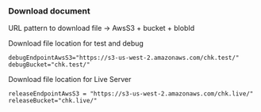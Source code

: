 ### Download document

URL pattern to download file -> AwsS3 + bucket + blobId

Download file location for test and debug

    debugEndpointAwsS3="https://s3-us-west-2.amazonaws.com/chk.test/"
    debugBucket="chk.test/"
    
Download file location for Live Server    

    releaseEndpointAwsS3 = "https://s3-us-west-2.amazonaws.com/chk.live/"
    releaseBucket="chk.live/"